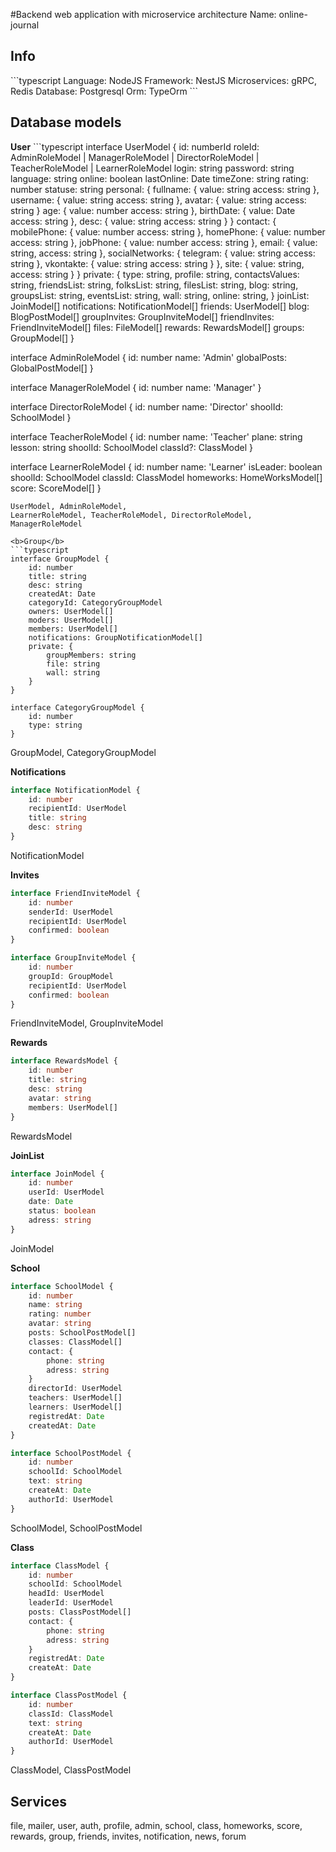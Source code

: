 #Backend web application with microservice architecture
Name: online-journal

<h2>Info</h2>
```typescript
Language: NodeJS
Framework: NestJS
Microservices: gRPC, Redis
Database: Postgresql
Orm: TypeOrm
```

<h2>Database models</h2>
<b>User</b>
```typescript
interface UserModel {
    id: numberId
    roleId: AdminRoleModel | ManagerRoleModel | DirectorRoleModel | TeacherRoleModel | LearnerRoleModel
    login: string
    password: string
    language: string
    online: boolean
    lastOnline: Date
    timeZone: string
    rating: number
    statuse: string
    personal: {
        fullname: {
            value: string
            access: string
        },
        username: {
            value: string
            access: string
        },
        avatar: {
            value: string
            access: string
        }
        age: {
            value: number
            access: string
        },
        birthDate: {
            value: Date
            access: string
        },
        desc: {
            value: string
            access: string
        }
    }
    contact: {
        mobilePhone: {
            value: number
            access: string
        },
        homePhone: {
            value: number
            access: string
        },
        jobPhone: {
            value: number
            access: string
        },
        email: {
            value: string,
            access: string
        },
        socialNetworks: {
            telegram: {
                value: string
                access: string
            },
            vkontakte: {
                value: string
                access: string
            }
        },
        site: {
            value: string,
            access: string
        }
    }
    private: {
        type: string,
        profile: string,
        contactsValues: string,
        friendsList: string,
        folksList: string,
        filesList: string,
        blog: string,
        groupsList: string,
        eventsList: string,
        wall: string,
        online: string,
    }
    joinList: JoinModel[]
    notifications: NotificationModel[]
    friends: UserModel[]
    blog: BlogPostModel[]
    groupInvites: GroupInviteModel[]
    friendInvites: FriendInviteModel[]
    files: FileModel[]
    rewards: RewardsModel[]
    groups: GroupModel[]
}

interface AdminRoleModel {
    id: number
    name: 'Admin'
    globalPosts: GlobalPostModel[]
}

interface ManagerRoleModel {
    id: number
    name: 'Manager'
}

interface DirectorRoleModel {
    id: number
    name: 'Director'
    shoolId: SchoolModel
}

interface TeacherRoleModel {
    id: number
    name: 'Teacher'
    plane: string
    lesson: string
    shoolId: SchoolModel
    classId?: ClassModel
}

interface LearnerRoleModel {
    id: number
    name: 'Learner'
    isLeader: boolean
    shoolId: SchoolModel
    classId: ClassModel
    homeworks: HomeWorksModel[]
    score: ScoreModel[]
}
```
UserModel, AdminRoleModel,
LearnerRoleModel, TeacherRoleModel, DirectorRoleModel,
ManagerRoleModel

<b>Group</b>
```typescript
interface GroupModel {
    id: number
    title: string
    desc: string
    createdAt: Date
    categoryId: CategoryGroupModel
    owners: UserModel[]
    moders: UserModel[]
    members: UserModel[]
    notifications: GroupNotificationModel[]
    private: {
        groupMembers: string
        file: string
        wall: string
    }
}

interface CategoryGroupModel {
    id: number
    type: string
}
```
GroupModel, CategoryGroupModel

<b>Notifications</b>
```typescript
interface NotificationModel {
    id: number
    recipientId: UserModel 
    title: string
    desc: string
}
```
NotificationModel

<b>Invites</b>
```typescript
interface FriendInviteModel {
    id: number
    senderId: UserModel
    recipientId: UserModel
    confirmed: boolean
}

interface GroupInviteModel {
    id: number
    groupId: GroupModel
    recipientId: UserModel
    confirmed: boolean
}
```
FriendInviteModel, GroupInviteModel

<b>Rewards</b>
```typescript
interface RewardsModel {
    id: number
    title: string
    desc: string
    avatar: string
    members: UserModel[]
}
```
RewardsModel

<b>JoinList</b>
```typescript
interface JoinModel {
    id: number
    userId: UserModel
    date: Date
    status: boolean
    adress: string
}
```
JoinModel

<b>School</b>
```typescript
interface SchoolModel {
    id: number
    name: string
    rating: number
    avatar: string
    posts: SchoolPostModel[]
    classes: ClassModel[]
    contact: {
        phone: string
        adress: string
    }
    directorId: UserModel
    teachers: UserModel[]
    learners: UserModel[]
    registredAt: Date
    createdAt: Date
}

interface SchoolPostModel {
    id: number
    schoolId: SchoolModel
    text: string
    createAt: Date
    authorId: UserModel
}
```
SchoolModel, SchoolPostModel

<b>Class</b>
```typescript
interface ClassModel {
    id: number
    schoolId: SchoolModel
    headId: UserModel
    leaderId: UserModel
    posts: ClassPostModel[]
    contact: {
        phone: string
        adress: string
    }
    registredAt: Date
    createAt: Date
}

interface ClassPostModel {
    id: number
    classId: ClassModel
    text: string
    createAt: Date
    authorId: UserModel
}
```
ClassModel, ClassPostModel

<h2>Services</h2>
file, mailer, user, auth, profile, admin, school, class, homeworks, score, rewards, group, friends, invites, notification, news, forum
